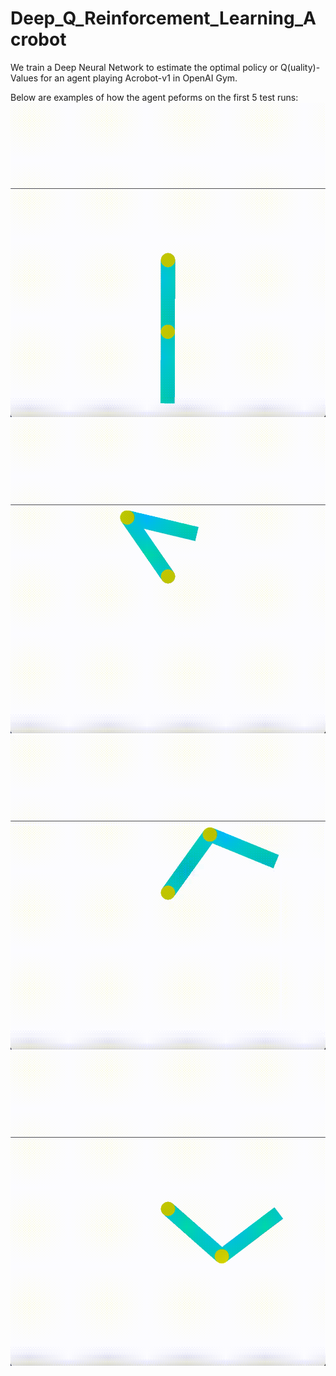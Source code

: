 # Deep_Q_Reinforcement_Learning_Acrobot
We train a Deep Neural Network to estimate the optimal policy or Q(uality)-Values for an agent playing Acrobot-v1 in OpenAI Gym.

Below are examples of how the agent peforms on the first 5 test runs:
![Run_1](https://github.com/slhmath/Deep_Q_Reinforcement_Learning_Acrobot/blob/main/Test_Run_1.gif)
![Run_2](https://github.com/slhmath/Deep_Q_Reinforcement_Learning_Acrobot/blob/main/Test_Run_2.gif)
![Run_3](https://github.com/slhmath/Deep_Q_Reinforcement_Learning_Acrobot/blob/main/Test_Run_3.gif)
![Run_4](https://github.com/slhmath/Deep_Q_Reinforcement_Learning_Acrobot/blob/main/Test_Run_4.gif)
